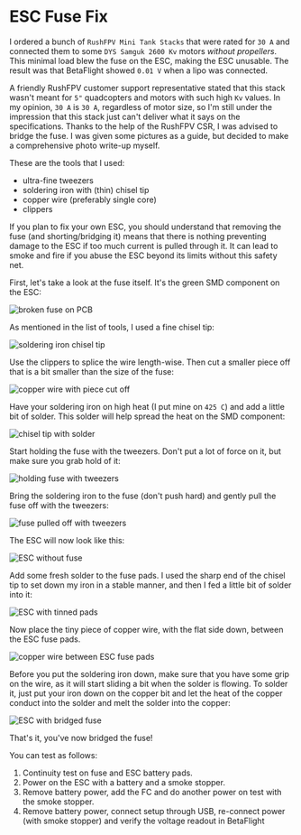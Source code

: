 # ESC Fuse Fix

I ordered a bunch of `RushFPV Mini Tank Stacks` that were rated for `30 A` and connected them to some `DYS Samguk 2600 Kv`
motors _without propellers_. This minimal load blew the fuse on the ESC, making the ESC unusable.
The result was that BetaFlight showed `0.01 V` when a lipo was connected.

A friendly RushFPV customer support representative stated that this stack wasn't meant for `5"` quadcopters and motors with
such high `Kv` values. In my opinion, `30 A` is `30 A`, regardless of motor size, so I'm still under the impression
that this stack just can't deliver what it says on the specifications.
Thanks to the help of the RushFPV CSR, I was advised to bridge the fuse.
I was given some pictures as a guide, but decided to make a comprehensive photo write-up myself.

These are the tools that I used:

- ultra-fine tweezers
- soldering iron with (thin) chisel tip
- copper wire (preferably single core)
- clippers

If you plan to fix your own ESC, you should understand that removing the fuse (and shorting/bridging it) means that there is nothing preventing damage to the ESC if too much current is pulled through it. It can lead to smoke and fire if you abuse the ESC beyond its limits without this safety net.

First, let's take a look at the fuse itself. It's the green SMD component on the ESC:

![broken fuse on PCB](01_fuse.jpg)

As mentioned in the list of tools, I used a fine chisel tip:

![soldering iron chisel tip](02_tool_chisel.jpg)

Use the clippers to splice the wire length-wise. Then cut a smaller piece off that is a bit smaller than
the size of the fuse:

![copper wire with piece cut off](03_wire_cut_small.jpg)

Have your soldering iron on high heat (I put mine on `425 C`) and add a little bit of solder.
This solder will help spread the heat on the SMD component:

![chisel tip with solder](04_solder.jpg)

Start holding the fuse with the tweezers. Don't put a lot of force on it, but make sure you grab hold of it:

![holding fuse with tweezers](05_hold_fuse.jpg)

Bring the soldering iron to the fuse (don't push hard) and gently pull the fuse off with the tweezers:

![fuse pulled off with tweezers](06_lift_fuse.jpg)

The ESC will now look like this:

![ESC without fuse](07_lifted.jpg)

Add some fresh solder to the fuse pads. I used the sharp end of the chisel tip to set down my iron
in a stable manner, and then I fed a little bit of solder into it:

![ESC with tinned pads](08_tin.jpg)

Now place the tiny piece of copper wire, with the flat side down, between the ESC fuse pads.

![copper wire between ESC fuse pads](09_bridge.jpg)

Before you put the soldering iron down, make sure that you have some grip on the wire, as it will start
sliding a bit when the solder is flowing. To solder it, just put your iron down on the copper bit and
let the heat of the copper conduct into the solder and melt the solder into the copper:

![ESC with bridged fuse](10_finish.jpg)

That's it, you've now bridged the fuse!

You can test as follows:

1. Continuity test on fuse and ESC battery pads.
2. Power on the ESC with a battery and a smoke stopper. 
3. Remove battery power, add the FC and do another power on test with the smoke stopper.
4. Remove battery power, connect setup through USB, re-connect power (with smoke stopper) and verify the voltage readout in BetaFlight
